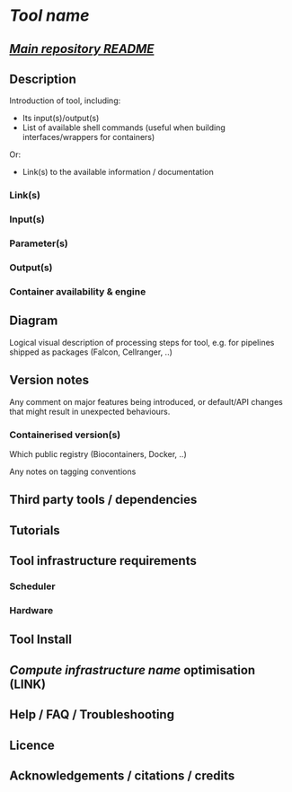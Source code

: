 # *Tool name*

## [*Main repository README*](README.md)

## Description

Introduction of tool, including:

- Its input(s)/output(s)
- List of available shell commands (useful when building interfaces/wrappers for containers)

Or:

- Link(s) to the available information / documentation

### Link(s)

### Input(s)

### Parameter(s)

### Output(s)

### Container availability & engine

## Diagram

Logical visual description of processing steps for tool, e.g. for pipelines shipped as packages (Falcon, Cellranger, ..)

## Version notes

Any comment on major features being introduced, or default/API changes that might result in unexpected behaviours.

### Containerised version(s)

Which public registry (Biocontainers, Docker, ..)

Any notes on tagging conventions

## Third party tools / dependencies

## Tutorials

## Tool infrastructure requirements

### Scheduler

### Hardware

## Tool Install

## *Compute infrastructure name* optimisation (**LINK**)

## Help / FAQ / Troubleshooting

## Licence

## Acknowledgements / citations / credits
